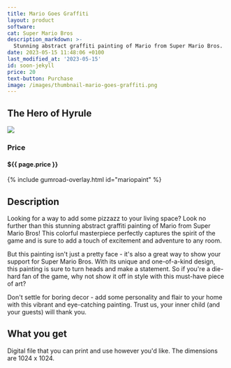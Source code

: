 ```yaml
---
title: Mario Goes Graffiti
layout: product
software: 
cat: Super Mario Bros
description_markdown: >-
  Stunning abstract graffiti painting of Mario from Super Mario Bros.
date: 2023-05-15 11:48:06 +0100
last_modified_at: '2023-05-15'
id: soon-jekyll
price: 20
text-button: Purchase
image: /images/thumbnail-mario-goes-graffiti.png
---
```

## The Hero of Hyrule

<a href="https://wooley.gumroad.com/l/mariopaint" class="no-underline pv2 grow db"><img class="w-100" src="{{site.baseurl}}/images/mario-goes-graffiti.png"></a>

### Price
<h4 itemprop="priceCurrency" content="USD">$<span itemprop="price" content="{{ page.price }}">{{ page.price }}</span></h4>

{% include gumroad-overlay.html id="mariopaint" %}

## Description
Looking for a way to add some pizzazz to your living space? Look no further than this stunning abstract graffiti painting of Mario from Super Mario Bros! This colorful masterpiece perfectly captures the spirit of the game and is sure to add a touch of excitement and adventure to any room.

But this painting isn't just a pretty face - it's also a great way to show your support for Super Mario Bros. With its unique and one-of-a-kind design, this painting is sure to turn heads and make a statement. So if you're a die-hard fan of the game, why not show it off in style with this must-have piece of art?

Don't settle for boring decor - add some personality and flair to your home with this vibrant and eye-catching painting. Trust us, your inner child (and your guests) will thank you.

## What you get

Digital file that you can print and use however you'd like. The dimensions are 1024 x 1024.